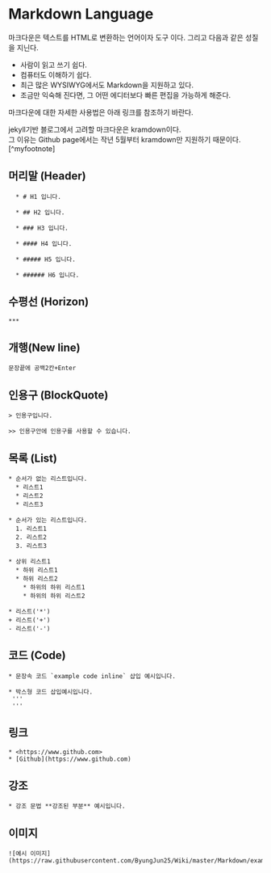# Markdown Language

마크다운은 텍스트를 HTML로 변환하는 언어이자 도구 이다. 그리고 다음과 같은 성질을 지닌다.

- 사람이 읽고 쓰기 쉽다.  
- 컴퓨터도 이해하기 쉽다.  
- 최근 많은 WYSIWYG에서도 Markdown을 지원하고 있다.  
- 조금만 익숙해 진다면, 그 어떤 에디터보다 빠른 편집을 가능하게 해준다.

마크다운에 대한 자세한 사용법은 아래 링크를 참조하기 바란다.


jekyll기반 블로그에서 고려할 마크다운은 kramdown이다.  
그 이유는 Github page에서는 작년 5월부터 kramdown만 지원하기 때문이다. [\^myfootnote]


## 머리말 (Header)

```
  * # H1 입니다.

  * ## H2 입니다.

  * ### H3 입니다.

  * #### H4 입니다.

  * ##### H5 입니다.

  * ###### H6 입니다.
```

## 수평선 (Horizon)

```  
***
```

## 개행(New line)

```
문장끝에 공백2칸+Enter
```

## 인용구 (BlockQuote)

```
> 인용구입니다.

>> 인용구안에 인용구를 사용할 수 있습니다.
```

## 목록 (List)

```
* 순서가 없는 리스트입니다.
  * 리스트1
  * 리스트2
  * 리스트3

* 순서가 있는 리스트입니다.
  1. 리스트1
  2. 리스트2
  3. 리스트3

* 상위 리스트1
  * 하위 리스트1
  * 하위 리스트2
    * 하위의 하위 리스트1
    * 하위의 하위 리스트2

* 리스트('*')
+ 리스트('+')
- 리스트('-')
```

## 코드 (Code)

```
* 문장속 코드 `example code inline` 삽입 예시입니다.

* 박스형 코드 삽입예시입니다.
 '''
 '''

```

## 링크

```
* <https://www.github.com>
* [Github](https://www.github.com)
```

## 강조

```
* 강조 문법 **강조된 부분** 예시입니다.
```

## 이미지

```
![예시 이미지](https://raw.githubusercontent.com/ByungJun25/Wiki/master/Markdown/example_image.jpg)
```